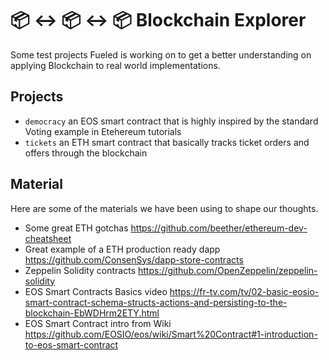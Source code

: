 # 📦 ↔ 📦 ↔ 📦 Blockchain Explorer

Some test projects Fueled is working on to get a better understanding on applying Blockchain to real world implementations.

## Projects

- `democracy` an EOS smart contract that is highly inspired by the standard Voting example in Etehereum tutorials
- `tickets` an ETH smart contract that basically tracks ticket orders and offers through the blockchain


## Material

Here are some of the materials we have been using to shape our thoughts.

- Some great ETH gotchas https://github.com/beether/ethereum-dev-cheatsheet
- Great example of a ETH production ready dapp https://github.com/ConsenSys/dapp-store-contracts
- Zeppelin Solidity contracts https://github.com/OpenZeppelin/zeppelin-solidity
- EOS Smart Contracts Basics video https://fr-tv.com/tv/02-basic-eosio-smart-contract-schema-structs-actions-and-persisting-to-the-blockchain-EbWDHrm2ETY.html
- EOS Smart Contract intro from Wiki https://github.com/EOSIO/eos/wiki/Smart%20Contract#1-introduction-to-eos-smart-contract